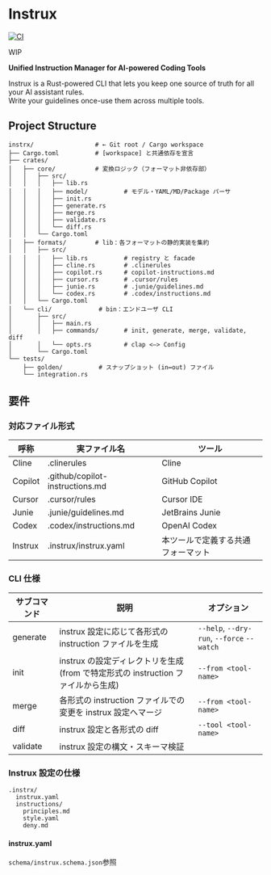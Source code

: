 # Instrux

[![CI](https://github.com/epli2/instrux/actions/workflows/rust.yml/badge.svg)](https://github.com/epli2/instrux/actions/workflows/rust.yml)

WIP

**Unified Instruction Manager for AI-powered Coding Tools**

Instrux is a Rust-powered CLI that lets you keep one source of truth for all your AI assistant rules.  
Write your guidelines once-use them across multiple tools.

## Project Structure

```
instrx/                 # ← Git root / Cargo workspace
├── Cargo.toml          # [workspace] と共通依存を宣言
├── crates/
│   ├── core/           # 変換ロジック（フォーマット非依存部）
│   │   ├── src/
│   │   │   ├── lib.rs
│   │   │   ├── model/          # モデル・YAML/MD/Package パーサ
│   │   │   ├── init.rs
│   │   │   ├── generate.rs
│   │   │   ├── merge.rs
│   │   │   ├── validate.rs
│   │   │   └── diff.rs
│   │   └── Cargo.toml
│   ├── formats/        # lib：各フォーマットの静的実装を集約
│   │   ├── src/
│   │   │   ├── lib.rs          # registry と facade
│   │   │   ├── cline.rs        # .clinerules
│   │   │   ├── copilot.rs      # copilot-instructions.md
│   │   │   ├── cursor.rs       # .cursor/rules
│   │   │   ├── junie.rs        # .junie/guidelines.md
│   │   │   └── codex.rs        # .codex/instructions.md
│   │   └── Cargo.toml
│   └── cli/             # bin：エンドユーザ CLI
│       ├── src/
│       │   ├── main.rs
│       │   ├── commands/       # init, generate, merge, validate, diff
│       │   └── opts.rs         # clap <–> Config
│       └── Cargo.toml
└── tests/
    ├── golden/          # スナップショット (in↔out) ファイル
    └── integration.rs
```

## 要件

### 対応ファイル形式

| 呼称    | 実ファイル名                    | ツール                             |
| ------- | ------------------------------- | ---------------------------------- |
| Cline   | .clinerules                     | Cline                              |
| Copilot | .github/copilot-instructions.md | GitHub Copilot                     |
| Cursor  | .cursor/rules                   | Cursor IDE                         |
| Junie   | .junie/guidelines.md            | JetBrains Junie                    |
| Codex   | .codex/instructions.md          | OpenAI Codex                       |
| Instrux | .instrux/instrux.yaml           | 本ツールで定義する共通フォーマット |

### CLI 仕様

| サブコマンド | 説明                                                                             | オプション                                 |
| ------------ | -------------------------------------------------------------------------------- | ------------------------------------------ |
| generate     | instrux 設定に応じて各形式の instruction ファイルを生成                          | `--help`, `--dry-run`, `--force` `--watch` |
| init         | instrux の設定ディレクトリを生成(from で特定形式の instruction ファイルから生成) | `--from <tool-name>`                       |
| merge        | 各形式の instruction ファイルでの変更を instrux 設定へマージ                     | `--from <tool-name>`                       |
| diff         | instrux 設定と各形式の diff                                                      | `--tool <tool-name>`                       |
| validate     | instrux 設定の構文・スキーマ検証                                                 |                                            |

### Instrux 設定の仕様

```
.instrx/
  instrux.yaml
  instructions/
    principles.md
    style.yaml
    deny.md
```

#### instrux.yaml

`schema/instrux.schema.json`参照
